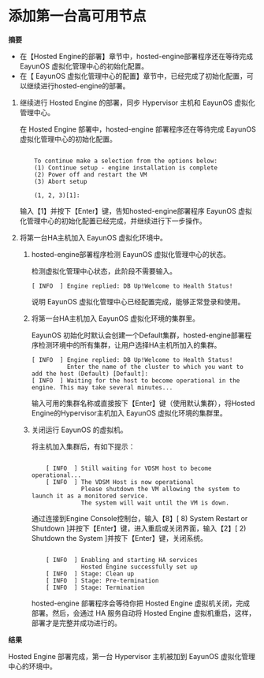 # 添加第一台高可用节点

**摘要**

* 在【Hosted Engine的部署】章节中，hosted-engine部署程序还在等待完成 EayunOS 虚拟化管理中心的初始化配置。
* 在【 EayunOS 虚拟化管理中心的配置】章节中，已经完成了初始化配置，可以继续进行hosted-engine的部署。

1. 继续进行 Hosted Engine 的部署，同步 Hypervisor 主机和  EayunOS  虚拟化管理中心。

   在 Hosted Engine 部署中，hosted-engine 部署程序还在等待完成 EayunOS 虚拟化管理中心的初始化配置。

   ```

       To continue make a selection from the options below:
       (1) Continue setup - engine installation is complete
       (2) Power off and restart the VM
       (3) Abort setup
      
       (1, 2, 3)[1]:

   ```

   输入【1】并按下【Enter】键，告知hosted-engine部署程序 EayunOS 虚拟化管理中心的初始化配置已经完成，并继续进行下一步操作。

2. 将第一台HA主机加入 EayunOS 虚拟化环境中。

   1. hosted-engine部署程序检测 EayunOS 虚拟化管理中心的状态。

      检测虚拟化管理中心状态，此阶段不需要输入。

          [ INFO  ] Engine replied: DB Up!Welcome to Health Status!

      说明 EayunOS 虚拟化管理中心已经配置完成，能够正常登录和使用。

   2. 将第一台HA主机加入 EayunOS 虚拟化环境的集群里。

      EayunOS 初始化时默认会创建一个Default集群，hosted-engine部署程序检测环境中的所有集群，让用户选择HA主机所加入的集群。

          [ INFO  ] Engine replied: DB Up!Welcome to Health Status!
                    Enter the name of the cluster to which you want to add the host (Default) [Default]: 
          [ INFO  ] Waiting for the host to become operational in the engine. This may take several minutes...

      输入可用的集群名称或直接按下【Enter】键（使用默认集群），将Hosted Engine的Hypervisor主机加入 EayunOS 虚拟化环境的集群里。

   3. 关闭运行 EayunOS 的虚拟机。

      将主机加入集群后，有如下提示：

      ```

          [ INFO  ] Still waiting for VDSM host to become operational...
          [ INFO  ] The VDSM Host is now operational
                    Please shutdown the VM allowing the system to launch it as a monitored service.
                    The system will wait until the VM is down.

      ```

      通过连接到Engine Console控制台，输入【8】[ 8) System Restart or Shutdown ]并按下【Enter】键，进入重启或关闭界面，输入【2】[ 2) Shutdown the System ]并按下【Enter】键，关闭系统。

      ```

          [ INFO  ] Enabling and starting HA services
                    Hosted Engine successfully set up
          [ INFO  ] Stage: Clean up
          [ INFO  ] Stage: Pre-termination
          [ INFO  ] Stage: Termination

      ```

      hosted-engine 部署程序会等待你把 Hosted Engine 虚拟机关闭，完成部署。然后，会通过 HA 服务自动将 Hosted Engine 虚拟机重启，这样，部署才是完整并成功进行的。

**结果**

Hosted Engine 部署完成，第一台 Hypervisor 主机被加到 EayunOS 虚拟化管理中心的环境中。
